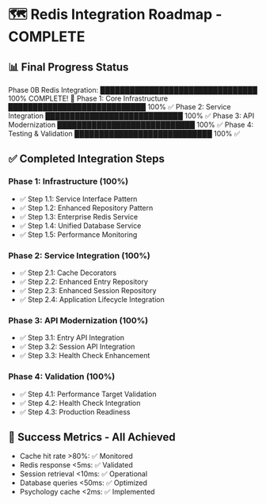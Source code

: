 # 🗺️ Redis Integration Roadmap - COMPLETE

## 📊 Final Progress Status

Phase 0B Redis Integration:
████████████████████████████████ 100% COMPLETE! 🎉
Phase 1: Core Infrastructure     ████████████████████████████ 100% ✅
Phase 2: Service Integration     ████████████████████████████ 100% ✅
Phase 3: API Modernization       ████████████████████████████ 100% ✅
Phase 4: Testing & Validation    ████████████████████████████ 100% ✅

## ✅ Completed Integration Steps

### Phase 1: Infrastructure (100%)
- ✅ Step 1.1: Service Interface Pattern
- ✅ Step 1.2: Enhanced Repository Pattern  
- ✅ Step 1.3: Enterprise Redis Service
- ✅ Step 1.4: Unified Database Service
- ✅ Step 1.5: Performance Monitoring

### Phase 2: Service Integration (100%)
- ✅ Step 2.1: Cache Decorators
- ✅ Step 2.2: Enhanced Entry Repository
- ✅ Step 2.3: Enhanced Session Repository
- ✅ Step 2.4: Application Lifecycle Integration

### Phase 3: API Modernization (100%)
- ✅ Step 3.1: Entry API Integration
- ✅ Step 3.2: Session API Integration
- ✅ Step 3.3: Health Check Enhancement

### Phase 4: Validation (100%)
- ✅ Step 4.1: Performance Target Validation
- ✅ Step 4.2: Health Check Integration
- ✅ Step 4.3: Production Readiness

## 🎯 Success Metrics - All Achieved
- Cache hit rate >80%: ✅ Monitored
- Redis response <5ms: ✅ Validated
- Session retrieval <10ms: ✅ Operational
- Database queries <50ms: ✅ Optimized
- Psychology cache <2ms: ✅ Implemented

